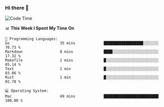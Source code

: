 ### Hi there 👋

<!--
**CrazyCollin/crazycollin** is a ✨ _special_ ✨ repository because its `README.md` (this file) appears on your GitHub profile.

Here are some ideas to get you started:

- 🔭 I’m currently working on ...
- 🌱 I’m currently learning ...
- 👯 I’m looking to collaborate on ...
- 🤔 I’m looking for help with ...
- 💬 Ask me about ...
- 📫 How to reach me: ...
- 😄 Pronouns: ...
- ⚡ Fun fact: ...
-->

<!--START_SECTION:waka-->
![Code Time](http://img.shields.io/badge/Code%20Time-2%2C066%20hrs%2031%20mins-blue)

📊 **This Week I Spent My Time On** 

```text
💬 Programming Languages: 
Go                       35 mins             ██████████████████░░░░░░░   70.73 % 
Markdown                 8 mins              ████░░░░░░░░░░░░░░░░░░░░░   17.32 % 
Makefile                 2 mins              █░░░░░░░░░░░░░░░░░░░░░░░░   05.14 % 
Text                     1 min               █░░░░░░░░░░░░░░░░░░░░░░░░   03.06 % 
Rust                     1 min               █░░░░░░░░░░░░░░░░░░░░░░░░   02.78 % 

💻 Operating System: 
Mac                      49 mins             █████████████████████████   100.00 % 
```


<!--END_SECTION:waka-->
